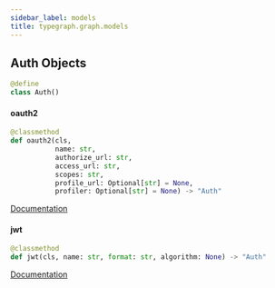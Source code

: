```yaml
---
sidebar_label: models
title: typegraph.graph.models
---
```


## Auth Objects

```python
@define
class Auth()
```

#### oauth2

```python
@classmethod
def oauth2(cls,
           name: str,
           authorize_url: str,
           access_url: str,
           scopes: str,
           profile_url: Optional[str] = None,
           profiler: Optional[str] = None) -> "Auth"
```

[Documentation](http://localhost:3000/docs/guides/authentication#oauth2-authorization)

#### jwt

```python
@classmethod
def jwt(cls, name: str, format: str, algorithm: None) -> "Auth"
```

[Documentation](http://localhost:3000/docs/guides/authentication#jwt-authentication)

